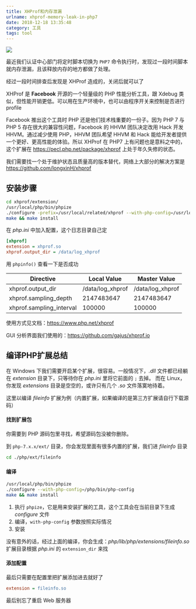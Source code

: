 ```yaml
---
title: XHProf和内存泄漏
urlname: xhprof-memory-leak-in-php7
date: 2018-12-18 13:35:48
category: 工具
tags: tool
---
```


![](/images/tideways.png)

最近我们认证中心部门将定时脚本切换为 `PHP7` 命令执行时，发现过一段时间脚本就内存泄漏，且该释放内存的地方都做了处理。

<!-- more -->

经过一段时间排查后发现是 XHProf 造成的，关闭后就可以了

XHProf 是 **Facebook** 开源的一个轻量级的 PHP 性能分析工具，跟 Xdebug 类似，但性能开销更低。可以用在生产环境中，也可以由程序开关来控制是否进行 profile

Facebook 推出这个工具时 PHP 还是他们技术栈重要的一份子。因为 PHP 7 与 PHP 5 存在很大的兼容性问题，Facebook 的 HHVM 团队决定改用 Hack 开发 HHVM。通过减少使用 PHP，HHVM 团队希望 HHVM 和 Hack 能给开发者提供一个更好、更高性能的体验。所以 XHProf 在 PHP7 上有问题也是意料之中的，这个扩展在 https://pecl.php.net/package/xhprof 上处于年久失修的状态。

我们需要找一个处于维护状态且质量高的版本替代，网络上大部分的解决方案是 https://github.com/longxinH/xhprof

## 安装步骤

```bash
cd xhprof/extension/
/usr/local/php/bin/phpize
./configure -prefix=/usr/local/related/xhprof --with-php-config=/usr/local/php/bin/php-config
make && make install
```

在 *php.ini* 中加入配置，这个日志目录自己定

```ini
[xhprof]
extension = xhprof.so
xhprof.output_dir = /data/log_xhprof
```

用 `phpinfo()` 查看一下是否成功

|Directive|Local Value|Master Value|
|-|-|-|
|xhprof.output_dir|/data/log_xhprof|/data/log_xhprof|
|xhprof.sampling_depth|2147483647|2147483647|
|xhprof.sampling_interval|100000|100000|

使用方式见文档：https://www.php.net/xhprof

GUI 分析界面我们使用的：https://github.com/gajus/xhprof.io

## 编译PHP扩展总结

在 Windows 下我们需要开启某个扩展，很容易。一般情况下，*.dll* 文件都已经躺在 *extension* 目录下，只等待你在 *php.ini* 里将它前面的 `;` 去掉。
而在 Linux，你发现 *extensions* 目录是空空的，或许只有几个 *.so* 文件落寞地待着。

这里以编译 *fileinfo* 扩展为例（内置扩展，如果编译的是第三方扩展请自行下载源码）

#### 找到扩展包

你需要到 PHP 源码包里寻找，希望源码包没被你删除。

到 `php-7.x.x/ext/` 目录，你会发现里面有很多内置的扩展，我们进 *fileinfo* 目录

```bash
cd ./php/ext/fileinfo
```

#### 编译

```bash
/usr/local/php/bin/phpize
./configure --with-php-config=/php/bin/php-config
make && make install
```

1. 执行 `phpize`，它是用来安装扩展的工具，这个工具会在当前目录下生成 *configure* 文件
2. 编译，`with-php-config` 参数按照实际情况
3. 安装

没有意外的话，经过上面的编译，你会生成：*php/lib/php/extensions/fileinfo.so*
扩展目录根据 *php.ini* 的 `extension_dir` 来找

#### 添加配置

最后只需要在配置里把扩展添加进去就好了

```ini
extension = fileinfo.so
```

最后别忘了重启 Web 服务器
